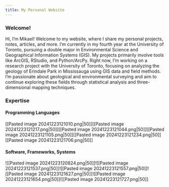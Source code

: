 ```yaml
---
title: My Personal Website
---
```

### Welcome!
Hi, I’m Mikael! Welcome to my website, where I share my personal projects, notes, articles, and more.
I’m currently in my fourth year at the University of Toronto, pursuing a double major in Environmental Science and Geographical Information Systems (GIS).
My projects primarily involve tools like ArcGIS, RStudio, and Python/ArcPy. Right now, I’m working on a research project with the University of Toronto, focusing on analyzing the geology of Erindale Park in Mississauga using GIS data and field methods. I’m passionate about geological and environmental surveying and aim to continue exploring these fields through statistical analysis and three-dimensional mapping techniques.
### Expertise
#### Programming Languages
[[Pasted image 20241223121010.png|50]][[Pasted image 20241223121217.png|50]][[Pasted image 20241223121044.png|50]][[Pasted image 20241223121105.png|50]][[Pasted image 20241223121234.png|50]][[Pasted image 20241223121706.png|50]]
#### Software, Frameworks, Systems
![[Pasted image 20241223120824.png|50]]![[Pasted image 20241223121537.png|50]]![[Pasted image 20241223121557.png|50]]![[Pasted image 20241223121627.png|50]]![[Pasted image 20241223121654.png|50]]![[Pasted image 20241223121727.png|50]]







